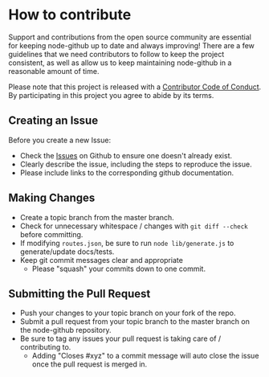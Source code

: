 # How to contribute

Support and contributions from the open source community are essential for keeping
node-github up to date and always improving! There are a few guidelines that we need
contributors to follow to keep the project consistent, as well as allow us to keep
maintaining node-github in a reasonable amount of time.

Please note that this project is released with a [Contributor Code of Conduct][coc].
By participating in this project you agree to abide by its terms.

[coc]: ./CODE_OF_CONDUCT.md

## Creating an Issue

Before you create a new Issue:
* Check the [Issues](https://github.com/mikedeboer/node-github/issues) on Github to ensure one doesn't already exist.
* Clearly describe the issue, including the steps to reproduce the issue.
* Please include links to the corresponding github documentation.

## Making Changes

* Create a topic branch from the master branch.
* Check for unnecessary whitespace / changes with `git diff --check` before committing.
* If modifying `routes.json`, be sure to run `node lib/generate.js` to generate/update docs/tests.
* Keep git commit messages clear and appropriate
	* Please "squash" your commits down to one commit.

## Submitting the Pull Request

* Push your changes to your topic branch on your fork of the repo.
* Submit a pull request from your topic branch to the master branch on the node-github repository.
* Be sure to tag any issues your pull request is taking care of / contributing to.
	* Adding "Closes #xyz" to a commit message will auto close the issue once the pull request is merged in.
